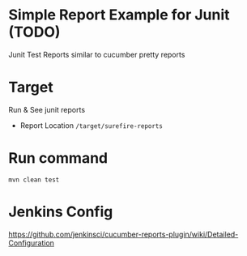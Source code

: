 # Simple Report Example for Junit (TODO)
Junit Test Reports similar to cucumber pretty reports 

# Target 
Run & See junit reports
- Report Location ```/target/surefire-reports``` 

# Run command

```shell
mvn clean test
```
# Jenkins Config 
https://github.com/jenkinsci/cucumber-reports-plugin/wiki/Detailed-Configuration